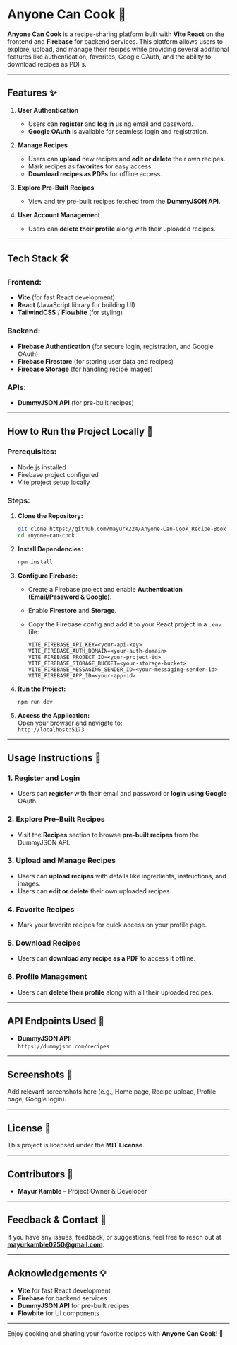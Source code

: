 # **Anyone Can Cook** 🍳

**Anyone Can Cook** is a recipe-sharing platform built with **Vite React** on the frontend and **Firebase** for backend services. This platform allows users to explore, upload, and manage their recipes while providing several additional features like authentication, favorites, Google OAuth, and the ability to download recipes as PDFs.

---

## **Features** ✨

1. **User Authentication**  
   - Users can **register** and **log in** using email and password.  
   - **Google OAuth** is available for seamless login and registration.  

2. **Manage Recipes**  
   - Users can **upload** new recipes and **edit or delete** their own recipes.  
   - Mark recipes as **favorites** for easy access.  
   - **Download recipes as PDFs** for offline access.  

3. **Explore Pre-Built Recipes**  
   - View and try pre-built recipes fetched from the **DummyJSON API**.

4. **User Account Management**  
   - Users can **delete their profile** along with their uploaded recipes.  

---

## **Tech Stack** 🛠️

### **Frontend:**  
- **Vite** (for fast React development)  
- **React** (JavaScript library for building UI)  
- **TailwindCSS** / **Flowbite** (for styling)

### **Backend:**  
- **Firebase Authentication** (for secure login, registration, and Google OAuth)  
- **Firebase Firestore** (for storing user data and recipes)  
- **Firebase Storage** (for handling recipe images)  

### **APIs:**  
- **DummyJSON API** (for pre-built recipes)  

---

## **How to Run the Project Locally** 🚀

### **Prerequisites:**
- Node.js installed
- Firebase project configured
- Vite project setup locally

### **Steps:**

1. **Clone the Repository:**  
   ```bash
   git clone https://github.com/mayurk224/Anyone-Can-Cook_Recipe-Book
   cd anyone-can-cook
   ```

2. **Install Dependencies:**  
   ```bash
   npm install
   ```

3. **Configure Firebase:**  
   - Create a Firebase project and enable **Authentication (Email/Password & Google)**.  
   - Enable **Firestore** and **Storage**.  
   - Copy the Firebase config and add it to your React project in a `.env` file:

     ```
     VITE_FIREBASE_API_KEY=<your-api-key>
     VITE_FIREBASE_AUTH_DOMAIN=<your-auth-domain>
     VITE_FIREBASE_PROJECT_ID=<your-project-id>
     VITE_FIREBASE_STORAGE_BUCKET=<your-storage-bucket>
     VITE_FIREBASE_MESSAGING_SENDER_ID=<your-messaging-sender-id>
     VITE_FIREBASE_APP_ID=<your-app-id>
     ```

4. **Run the Project:**  
   ```bash
   npm run dev
   ```

5. **Access the Application:**  
   Open your browser and navigate to:  
   `http://localhost:5173`

---

## **Usage Instructions** 📝

### **1. Register and Login**  
- Users can **register** with their email and password or **login using Google** OAuth.

### **2. Explore Pre-Built Recipes**  
- Visit the **Recipes** section to browse **pre-built recipes** from the DummyJSON API.

### **3. Upload and Manage Recipes**  
- Users can **upload recipes** with details like ingredients, instructions, and images.  
- Users can **edit or delete** their own uploaded recipes.

### **4. Favorite Recipes**  
- Mark your favorite recipes for quick access on your profile page.

### **5. Download Recipes**  
- Users can **download any recipe as a PDF** to access it offline.

### **6. Profile Management**  
- Users can **delete their profile** along with all their uploaded recipes.

---

## **API Endpoints Used** 🔗

- **DummyJSON API:**  
  `https://dummyjson.com/recipes`  

---

## **Screenshots** 📸  
Add relevant screenshots here (e.g., Home page, Recipe upload, Profile page, Google login).

---

## **License** 📝  
This project is licensed under the **MIT License**.

---

## **Contributors** 🤝  
- **Mayur Kamble** – Project Owner & Developer  

---

## **Feedback & Contact** 📧  
If you have any issues, feedback, or suggestions, feel free to reach out at **mayurkamble0250@gmail.com**.

---

## **Acknowledgements** 💡  
- **Vite** for fast React development  
- **Firebase** for backend services  
- **DummyJSON API** for pre-built recipes  
- **Flowbite** for UI components  

---

Enjoy cooking and sharing your favorite recipes with **Anyone Can Cook**! 🍲
